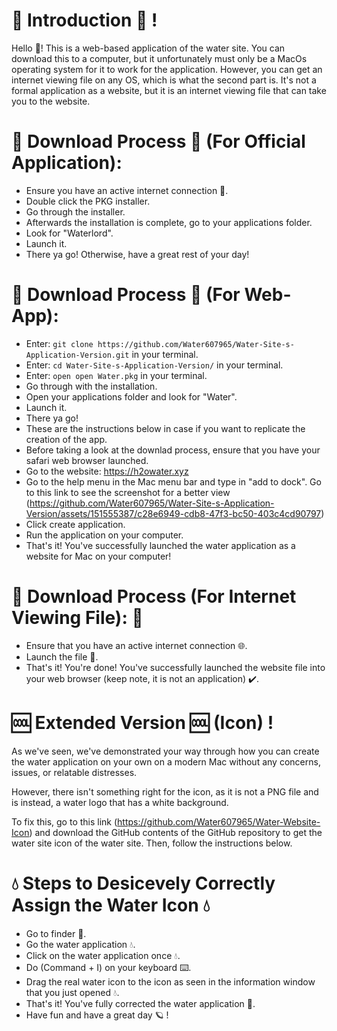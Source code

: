 # 👋 Introduction 👋 !
Hello 👋! This is a web-based application of the water site. You can download this to a computer, but it unfortunately must only be a MacOs operating system for it to work for the application. However, you can get an internet viewing file on any OS, which is what the second part is. It's not a formal application as a website, but it is an internet viewing file that can take you to the website.

# 🔽 Download Process 🔽 (For Official Application):
* Ensure you have an active internet connection 🛜.
* Double click the PKG installer.
* Go through the installer.
* Afterwards the installation is complete, go to your applications folder.
* Look for "Waterlord".
* Launch it.
* There ya go! Otherwise, have a great rest of your day!

# 🔽 Download Process 🔽 (For Web-App):

* Enter: ```git clone https://github.com/Water607965/Water-Site-s-Application-Version.git``` in your terminal.
* Enter: ```cd Water-Site-s-Application-Version/``` in your terminal.
* Enter: ```open open Water.pkg``` in your terminal.
* Go through with the installation.
* Open your applications folder and look for "Water".
* Launch it.
* There ya go!
* These are the instructions below in case if you want to replicate the creation of the app.
* Before taking a look at the downlad process, ensure that you have your safari web browser launched.
* Go to the website: https://h2owater.xyz
* Go to the help menu in the Mac menu bar and type in "add to dock". Go to this link to see the screenshot for a better view (https://github.com/Water607965/Water-Site-s-Application-Version/assets/151555387/c28e6949-cdb8-47f3-bc50-403c4cd90797)
* Click create application.
* Run the application on your computer.
* That's it! You've successfully launched the water application as a website for Mac on your computer!

# 🔽 Download Process (For Internet Viewing File): 🔽 

* Ensure that you have an active internet connection 🌐.
* Launch the file 📁.
* That's it! You're done! You've successfully launched the website file into your web browser (keep note, it is not an application) ✔️.


# 🆒 Extended Version 🆒 (Icon) !

As we've seen, we've demonstrated your way through how you can create the water application on your own on a modern Mac without any concerns, issues, or relatable distresses.

However, there isn't something right for the icon, as it is not a PNG file and is instead, a water logo that has a white background.

To fix this, go to this link (https://github.com/Water607965/Water-Website-Icon) and download the GitHub contents of the GitHub repository to get the water site icon of the water site. Then, follow the instructions below.

# 💧 Steps to Desicevely Correctly Assign the Water Icon 💧

* Go to finder 📁.
* Go the water application 💧.
* Click on the water application once 💧.
* Do (Command + I) on your keyboard ⌨️.
* Drag the real water icon to the icon as seen in the information window that you just opened 💧.
* That's it! You've fully corrected the water application 🔌.
* Have fun and have a great day 🪐 !
